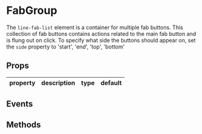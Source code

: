 # FabGroup

The `line-fab-list` element is a container for multiple fab buttons. This collection of fab buttons contains actions related to the main fab button and is flung out on click. To specify what side the buttons should appear on, set the `side` property to 'start', 'end', 'top', 'bottom'

## Props

| property | description | type | default |
|----------|-------------|------|---------|

## Events

## Methods
